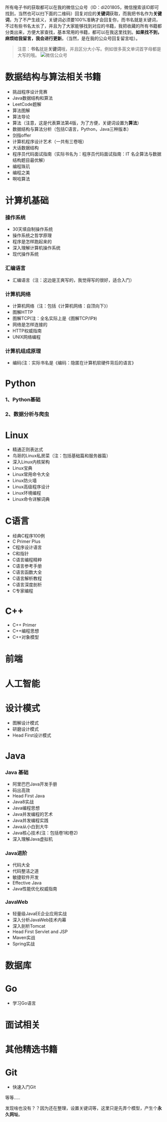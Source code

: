 所有电子书的获取都可以在我的微信公众号（ID：di201805，微信搜索该ID即可找到，当然也可以扫下面的二维码）回复对应的**关键词**获取，而我把书名作为**关键词**，为了不产生歧义，关键词必须要100%准确才会回复你，而书名就是关键词，不过有些书名太长了，并且为了大家能够找到对应的书籍，我把收藏的所有书籍都分类出来，方便大家查找，基本常用的书籍，都可以在我这里找到。**如果找不到，麻烦给我留言，我会进行更新**。（当然，是在我的公众号回复留言哈）。

> 注意：**书名**就是**关键词**哦，并且区分大小写。例如很多英文单词首字母都是大写的哦。
![微信公众号](https://img-blog.csdnimg.cn/20191212171626821.png?x-oss-process=image/watermark,type_ZmFuZ3poZW5naGVpdGk,shadow_10,text_aHR0cHM6Ly9ibG9nLmNzZG4ubmV0L20wXzM3OTA3Nzk3,size_16,color_FFFFFF,t_70)

# 数据结构与算法相关书籍

* 挑战程序设计竞赛
* Java数据结构和算法
* LeetCode题解
* 算法图解
* 算法导论
* 算法（注意，这是代表算法第4版，为了方便，关键词设置为**算法**）
* 数据结构与算法分析（包括C语言，Python，Java三种版本）
* 剑指offer
* 计算机程序设计艺术（一共有三卷哦）
* 大话数据结构
* 程序员代码面试指南（实际书名为：程序员代码面试指南：IT 名企算法与数据结构题目最优解）
* 编程珠玑
* 编程之美
* 啊哈算法


# 计算机基础

### 操作系统

* 30天填自制操作系统
* 操作系统之哲学原理
* 程序是怎样跑起来的
* 深入理解计算机操作系统
* 现代操作系统



### 汇编语言

* 汇编语言（注：这边是王爽写的，我觉得写的很好，适合入门）

### 计算机网络

* 计算机网络（注：包括《计算机网络：自顶向下》）
* 图解HTTP
* 图解TCP(注：全名实际上是《图解TCP/IP》)
* 网络是怎样连接的
* HTTP权威指南
* UNIX网络编程

### 计算机组成原理

* 编码(注：实际书名是《编码：隐匿在计算机软硬件背后的语言》





# Python

### 1、Python基础

### 2、数据分析与爬虫

# Linux

* 精通正则表达式
* 鸟哥的Linux私房菜（注：包括基础篇和服务器篇）
* 深入Linux内核架构
* Linux宝典
* Linux常用命令大全
* Linux防火墙
* Linux高级程序设计
* Linux环境编程
* Linux命令详解词典

# C语言

* 经典C程序100例
* C Primer Plus
* C程序设计语言
* C和指针
* C语言编程精粹
* C语言参考手册
* C语言函数大全
* C语言解析教程
* C语言深度剖析
* C专家编程

# C++

* C++ Primer
* C++编程思想
* C++对象模型

# 前端

# 人工智能

# 设计模式

* 图解设计模式
* 研磨设计模式
* Head First设计模式

# Java

### Java 基础

* 阿里巴巴Java开发手册
* 码出高效
* Head First Java
* Java8实战
* Java编程思想
* Java并发编程的艺术
* Java并发编程实践
* Java从小白到大牛
* Java核心技术(注：包括卷1和卷2)
* 深入理解Java虚拟机

### Java进阶

* 代码大全
* 代码整洁之道
* 敏捷软件开发
* Effective Java
* Java性能优化权威指南

### JavaWeb

* 轻量级JavaEE企业应用实战
* 深入分析JavaWeb技术内幕
* 深入剖析Tomcat
* Head First Servlet and JSP
* Maven实战
* Spring实战

# 数据库

# Go

* 学习Go语言

# 面试相关


# 其他精选书籍

# Git

* 快速入门Git

等等.....


发现啥也没有？？因为还在整理，设置关键词等，这里只是先弄个模型，产生个**永久网址**。
